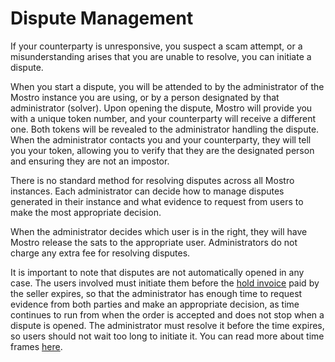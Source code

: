 # Dispute Management

If your counterparty is unresponsive, you suspect a scam attempt, or a misunderstanding arises that you are unable to resolve, you can initiate a dispute.

When you start a dispute, you will be attended to by the administrator of the Mostro instance you are using, or by a person designated by that administrator (solver). Upon opening the dispute, Mostro will provide you with a unique token number, and your counterparty will receive a different one. Both tokens will be revealed to the administrator handling the dispute. When the administrator contacts you and your counterparty, they will tell you your token, allowing you to verify that they are the designated person and ensuring they are not an impostor.

There is no standard method for resolving disputes across all Mostro instances. Each administrator can decide how to manage disputes generated in their instance and what evidence to request from users to make the most appropriate decision.

When the administrator decides which user is in the right, they will have Mostro release the sats to the appropriate user. Administrators do not charge any extra fee for resolving disputes.

It is important to note that disputes are not automatically opened in any case. The users involved must initiate them before the [hold invoice](./hold-invoice.md) paid by the seller expires, so that the administrator has enough time to request evidence from both parties and make an appropriate decision, as time continues to run from when the order is accepted and does not stop when a dispute is opened. The administrator must resolve it before the time expires, so users should not wait too long to initiate it. You can read more about time frames [here](./times.md).
